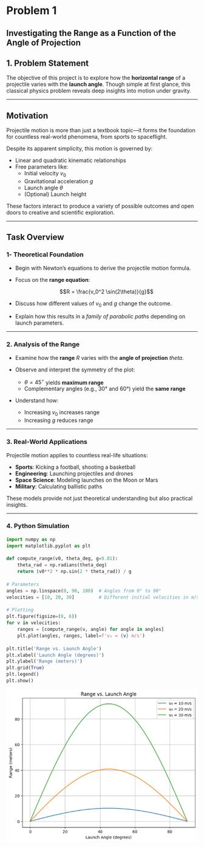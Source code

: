 # Problem 1

## Investigating the Range as a Function of the Angle of Projection

## 1. Problem Statement

The objective of this project is to explore how the **horizontal range** of a projectile varies with the **launch angle**. Though simple at first glance, this classical physics problem reveals deep insights into motion under gravity.

---

## Motivation

Projectile motion is more than just a textbook topic—it forms the foundation for countless real-world phenomena, from sports to spaceflight.

Despite its apparent simplicity, this motion is governed by:

- Linear and quadratic kinematic relationships
- Free parameters like:
  - Initial velocity $v_0$
  - Gravitational acceleration $g$
  - Launch angle $\theta$
  - (Optional) Launch height

These factors interact to produce a variety of possible outcomes and open doors to creative and scientific exploration.

---

## Task Overview

### 1️- Theoretical Foundation

- Begin with Newton’s equations to derive the projectile motion formula.
- Focus on the **range equation**:

  $$R = \frac{v_0^2 \sin(2\theta)}{g}$$

- Discuss how different values of $v_0$ and $g$ change the outcome.

- Explain how this results in a _family of parabolic paths_ depending on launch parameters.

---

### 2. Analysis of the Range

- Examine how the **range** $R$ varies with the **angle of projection** $theta$.
- Observe and interpret the symmetry of the plot:

  - $\theta = 45^\circ$ yields **maximum range**
  - Complementary angles (e.g., 30° and 60°) yield the **same range**

- Understand how:
  - Increasing $v_0$ increases range
  - Increasing $g$ reduces range

---

### 3. Real-World Applications

Projectile motion applies to countless real-life situations:

- **Sports**: Kicking a football, shooting a basketball
- **Engineering**: Launching projectiles and drones
- **Space Science**: Modeling launches on the Moon or Mars
- **Military**: Calculating ballistic paths

These models provide not just theoretical understanding but also practical insights.

---

### 4️. Python Simulation

```python
import numpy as np
import matplotlib.pyplot as plt

def compute_range(v0, theta_deg, g=9.81):
    theta_rad = np.radians(theta_deg)
    return (v0**2 * np.sin(2 * theta_rad)) / g

# Parameters
angles = np.linspace(0, 90, 100)  # Angles from 0° to 90°
velocities = [10, 20, 30]         # Different initial velocities in m/s

# Plotting
plt.figure(figsize=(8, 6))
for v in velocities:
    ranges = [compute_range(v, angle) for angle in angles]
    plt.plot(angles, ranges, label=f'v₀ = {v} m/s')

plt.title('Range vs. Launch Angle')
plt.xlabel('Launch Angle (degrees)')
plt.ylabel('Range (meters)')
plt.grid(True)
plt.legend()
plt.show()

```

![Output](download.png)
